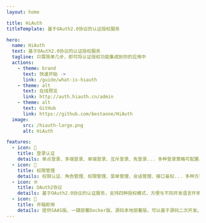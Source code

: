 ```yaml
---
layout: home

title: HiAuth
titleTemplate: 基于OAuth2.0协议的认证授权服务

hero:
  name: HiAuth
  text: 基于OAuth2.0协议的认证授权服务
  tagline: 只需简单几步，即可将认证授权功能集成到你的应用中
  actions:
    - theme: brand
      text: 快速开始 ->
      link: /guide/what-is-hiauth
    - theme: alt
      text: 在线预览
      link: http://auth.hiauth.cn/admin
    - theme: alt
      text: GitHub
      link: https://github.com/bestaone/HiAuth
  image:
      src: /hiauth-large.png
      alt: HiAuth

features:
  - icon: 📝
    title: 登录认证
    details: 单点登录、多端登录、单端登录、互斥登录、免登录... 多种登录策略可配置。
  - icon: 🔐
    title: 权限管理
    details: 权限认证、角色管理、权限管理、菜单管理、会话管理、接口鉴权... 多种方案灵活鉴权。
  - icon: 🌐
    title: OAuth2协议
    details: 基于OAuth2.0协议的认证服务，支持四种授权模式，方便与不同开发语言环境对接。
  - icon: 🚀
    title: 开箱即用
    details: 提供SAAS版、一键部署Docker版、源码本地部署版，可以基于源码二次开发。
---
```

